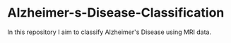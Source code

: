 # Alzheimer-s-Disease-Classification
In this repository I aim to classify Alzheimer's Disease using MRI data.
